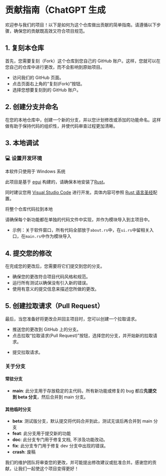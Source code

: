 # 贡献指南（ChatGPT 生成

欢迎参与我们的项目！以下是如何为这个仓库做出贡献的简单指南。请遵循以下步骤，确保您的贡献既高效又符合项目规范。

## 1. 复刻本仓库

首先，您需要复刻（Fork）这个仓库到您自己的 GitHub 账户。这样，您就可以在您自己的仓库中进行更改，而不会影响到原始项目。

- 访问我们的 GitHub 页面。
- 点击页面右上角的“复刻(Fork)”按钮。
- 选择您想要复刻到的 GitHub 账户。

## 2. 创建分支并命名

在您的本地仓库中，创建一个新的分支，并以您计划修改或添加的功能命名。这样做有助于保持代码的组织性，并使代码审查过程更加清晰。

## 3. 本地调试

### 💻 设置开发环境

本软件只使用于 Windows 系统

此项目是基于 [egui](https://github.com/emilk/egui) 构建的，请确保本地安装了[Rust](https://www.rust-lang.org/tools/install)。

同时建议您用 [Visual Studio Code](https://code.visualstudio.com/) 进行开发。具体内容可参照 [Rust 语言圣经](https://course.rs/first-try/intro.html)配置。

将整个仓库代码拉到本地

请确保每个新功能都在单独的代码文件中实现，并作为模块导入到主项目中。

- 示例：关于软件窗口，所有代码全部放于`about.rs`中，在`ui.rs`中留相关入口，在`main.rs`中作为模块导入
 
## 4. 提交您的修改

在完成您的更改后，您需要将它们提交到您的分支。

- 确保您的更改符合项目代码风格和规范。
- 运行所有测试以确保没有引入新的错误。
- 使用有意义的提交信息来描述您所做的更改。


## 5. 创建拉取请求（Pull Request）

最后，当您准备好将更改合并回主项目时，您可以创建一个拉取请求。

- 推送您的更改到 GitHub 上的分支。
- 点击拉取“拉取请求(Pull Request)”按钮，选择您的分支，并开始新的拉取请求。
<!-- 填写拉取请求模板，详细说明您所做的更改以及它们为什么有用。-->
- 提交拉取请求。

### 关于分支

#### 常驻分支

- **main**: 此分支用于存放稳定的主代码，所有新功能或修复的 bug 都应**先提交到 beta 分支**，然后合并到 main 分支。

#### 其他临时分支

- **beta**: 测试版分支，默认提交将代码合并到此，测试无误后再合并到 main 分支
- **feat**: 此分支用于提交新的功能
- **doc**: 此分支专门用于修复文档, 不涉及功能改动。
- **fix**: 此分支专门用于修复 dev 分支中出现的错误。
- **crash**: 废稿

我们的维护团队将审查您的更改，并可能提出修改建议或批准合并。感谢您的贡献，让我们一起使这个项目变得更好！
